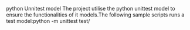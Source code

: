  python Unnitest model The project utilise the python unittest model to ensure the functionalities of it models.The following sample scripts runs a test model:python -m unittest test/
